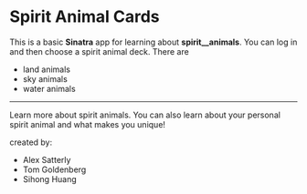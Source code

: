 # Spirit Animal Cards

This is a basic **Sinatra** app for learning about __spirit__animals__. You can log in and then choose a spirit animal deck. There are 
  * land animals 
  * sky animals 
  * water animals

*** 

Learn more about spirit animals. You can also learn about your personal spirit animal and what makes you unique! 

created by: 
  - Alex Satterly
  - Tom Goldenberg
  - Sihong Huang
